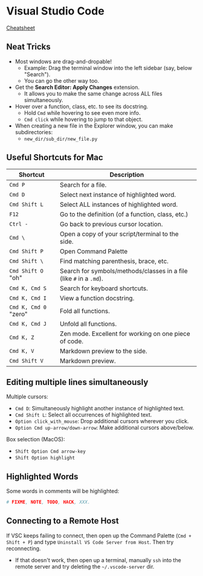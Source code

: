 # Visual Studio Code

[Cheatsheet](https://code.visualstudio.com/shortcuts/keyboard-shortcuts-macos.pdf)

## Neat Tricks

- Most windows are drag-and-dropable!
  - Example: Drag the terminal window into the left sidebar (say, below "Search").
  - You can go the other way too.
- Get the **Search Editor: Apply Changes** extension.
  - It allows you to make the same change across ALL files simultaneously.
- Hover over a function, class, etc. to see its docstring.
  - Hold `Cmd` while hovering to see even more info.
  - `Cmd click` while hovering to jump to that object.
- When creating a new file in the Explorer window, you can make subdirectories:
  - `new_dir/sub_dir/new_file.py`

## Useful Shortcuts for Mac

| **Shortcut** |  **Description** |
| --- | --- |
| `Cmd P` | Search for a file. |
| `Cmd D` | Select next instance of highlighted word. |
| `Cmd Shift L` | Select ALL instances of highlighted word. |
| `F12` | Go to the definition (of a function, class, etc.) |
| `Ctrl -` | Go back to previous cursor location. |
| `Cmd \`| Open a copy of your script/terminal to the side. |
| `Cmd Shift P` | Open Command Palette |
| `Cmd Shift \` | Find matching parenthesis, brace, etc. |
| `Cmd Shift O` "oh" | Search for symbols/methods/classes in a file (like `#` in a `.md`). |
| `Cmd K, Cmd S` | Search for keyboard shortcuts. |
| `Cmd K, Cmd I` | View a function docstring. |
| `Cmd K, Cmd 0` "zero" | Fold all functions. |
| `Cmd K, Cmd J` | Unfold all functions. |
| `Cmd K, Z` | Zen mode. Excellent for working on one piece of code. |
| `Cmd K, V` | Markdown preview to the side. |
| `Cmd Shift V` | Markdown preview. |

## Editing multiple lines simultaneously

Multiple cursors:

- `Cmd D`: Simultaneously highlight another instance of highlighted text.
- `Cmd Shift L`: Select all occurrences of highlighted text.
- `Option click_with_mouse`: Drop additional cursors wherever you click.
- `Option Cmd up-arrow/down-arrow`: Make additional cursors above/below.

Box selection (MacOS):

- `Shift Option Cmd arrow-key`
- `Shift Option highlight`

## Highlighted Words

Some words in comments will be highlighted:

```python
# FIXME, NOTE, TODO, HACK, XXX.
```

## Connecting to a Remote Host

If VSC keeps failing to connect, then open up the Command Palette
(`Cmd + Shift + P`) and type `Uninstall VS Code Server from Host`.
Then try reconnecting.

- If that doesn't work, then open up a terminal, manually `ssh` into the
remote server and try deleting the `~/.vscode-server` dir.
